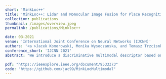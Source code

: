 ```yaml
---
short: 'MinkLoc++'
title: 'MinkLoc++: Lidar and Monocular Image Fusion for Place Recognition'
collection: publications
thumbnail: /images/overview.jpeg
permalink: /publications/Minkloc++

date: 03-2021
venue: 'International Joint Conference on Neural Networks (IJCNN)'
authors: '<a >Jacek Komorowski, Monika Wysoczanska, and Tomasz Trzcisnki</a>'
conference_short: 'IJCNN 2021'
abstract: "We introduce a discriminative multimodal descriptor based on a pair of sensor readings: a point cloud from a LiDAR and an image from an RGB camera. Our descriptor, named MinkLoc++, can be used for place recognition, re-localization and loop closure purposes in robotics or autonomous vehicles applications. We use late fusion approach, where each modality is processed separately and fused in the final part of the processing pipeline. The proposed method achieves state-of-the-art performance on standard place recognition benchmarks. We also identify dominating modality problem when training a multimodal descriptor. The problem manifests itself when the network focuses on a modality with a larger overfit to the training data. This drives the loss down during the training but leads to suboptimal performance on the evaluation set. In this work we describe how to detect and mitigate such risk when using a deep metric learning approach to train a multimodal neural network."

pdf: "https://ieeexplore.ieee.org/document/9533373"
code: "https://github.com/jac99/MinkLocMultimodal"
---
```


